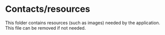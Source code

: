 # Contacts/resources

This folder contains resources (such as images) needed by the application. This file can
be removed if not needed.
